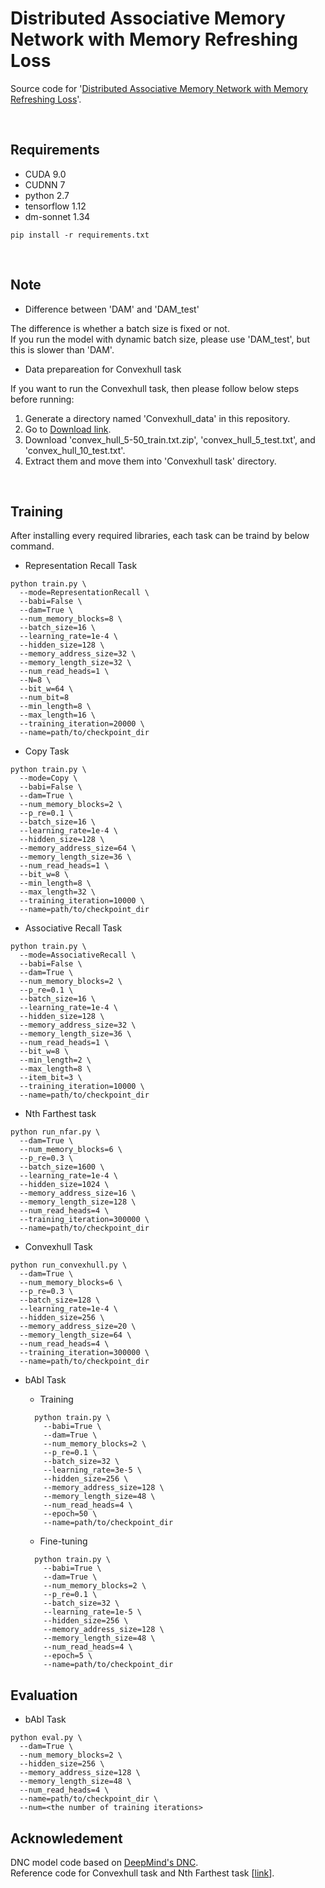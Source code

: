 Distributed Associative Memory Network with Memory Refreshing Loss
===

Source code for '[Distributed Associative Memory Network with Memory Refreshing Loss](https://arxiv.org/abs/2007.10637)'. <br>

<br>

Requirements
---
  * CUDA 9.0
  * CUDNN 7
  * python 2.7
  * tensorflow 1.12
  * dm-sonnet 1.34
  
```setup
pip install -r requirements.txt
```
  
<br>

Note
---

* Difference between 'DAM' and 'DAM_test'

The difference is whether a batch size is fixed or not. <br>
If you run the model with dynamic batch size, please use 'DAM_test', but this is slower than 'DAM'. <br>


* Data prepareation for Convexhull task

If you want to run the Convexhull task, then please follow below steps before running: <br>
1. Generate a directory named 'Convexhull_data' in this repository.
2. Go to [Download link](https://drive.google.com/drive/u/0/folders/0B2fg8yPGn2TCMzBtS0o4Q2RJaEU).
3. Download 'convex_hull_5-50_train.txt.zip', 'convex_hull_5_test.txt', and 'convex_hull_10_test.txt'.
4. Extract them and move them into 'Convexhull task' directory.



<br>


Training
---

After installing every required libraries, each task can be traind by below command. <br>


* Representation Recall Task
```shell
python train.py \
  --mode=RepresentationRecall \
  --babi=False \
  --dam=True \
  --num_memory_blocks=8 \
  --batch_size=16 \
  --learning_rate=1e-4 \
  --hidden_size=128 \
  --memory_address_size=32 \
  --memory_length_size=32 \
  --num_read_heads=1 \
  --N=8 \
  --bit_w=64 \
  --num_bit=8
  --min_length=8 \
  --max_length=16 \
  --training_iteration=20000 \
  --name=path/to/checkpoint_dir
```


* Copy Task
```shell
python train.py \
  --mode=Copy \
  --babi=False \
  --dam=True \
  --num_memory_blocks=2 \
  --p_re=0.1 \
  --batch_size=16 \
  --learning_rate=1e-4 \
  --hidden_size=128 \
  --memory_address_size=64 \
  --memory_length_size=36 \
  --num_read_heads=1 \
  --bit_w=8 \
  --min_length=8 \
  --max_length=32 \
  --training_iteration=10000 \
  --name=path/to/checkpoint_dir
```


* Associative Recall Task
```shell
python train.py \
  --mode=AssociativeRecall \
  --babi=False \
  --dam=True \
  --num_memory_blocks=2 \
  --p_re=0.1 \
  --batch_size=16 \
  --learning_rate=1e-4 \
  --hidden_size=128 \
  --memory_address_size=32 \
  --memory_length_size=36 \
  --num_read_heads=1 \
  --bit_w=8 \
  --min_length=2 \
  --max_length=8 \
  --item_bit=3 \
  --training_iteration=10000 \
  --name=path/to/checkpoint_dir
```


* Nth Farthest task
```shell
python run_nfar.py \
  --dam=True \
  --num_memory_blocks=6 \
  --p_re=0.3 \
  --batch_size=1600 \
  --learning_rate=1e-4 \
  --hidden_size=1024 \
  --memory_address_size=16 \
  --memory_length_size=128 \
  --num_read_heads=4 \
  --training_iteration=300000 \
  --name=path/to/checkpoint_dir
```


* Convexhull Task
```shell
python run_convexhull.py \
  --dam=True \
  --num_memory_blocks=6 \
  --p_re=0.3 \
  --batch_size=128 \
  --learning_rate=1e-4 \
  --hidden_size=256 \
  --memory_address_size=20 \
  --memory_length_size=64 \
  --num_read_heads=4 \
  --training_iteration=300000 \
  --name=path/to/checkpoint_dir
```





* bAbI Task
  * Training
  ```shell
    python train.py \
      --babi=True \
      --dam=True \
      --num_memory_blocks=2 \
      --p_re=0.1 \
      --batch_size=32 \
      --learning_rate=3e-5 \
      --hidden_size=256 \
      --memory_address_size=128 \
      --memory_length_size=48 \
      --num_read_heads=4 \
      --epoch=50 \
      --name=path/to/checkpoint_dir
  ```
  
  * Fine-tuning
  ```shell
    python train.py \
      --babi=True \
      --dam=True \
      --num_memory_blocks=2 \
      --p_re=0.1 \
      --batch_size=32 \
      --learning_rate=1e-5 \
      --hidden_size=256 \
      --memory_address_size=128 \
      --memory_length_size=48 \
      --num_read_heads=4 \
      --epoch=5 \
      --name=path/to/checkpoint_dir
  ```

Evaluation
---

* bAbI Task

```shell
python eval.py \
  --dam=True \
  --num_memory_blocks=2 \
  --hidden_size=256 \
  --memory_address_size=128 \
  --memory_length_size=48 \
  --num_read_heads=4 \
  --name=path/to/checkpoint_dir \
  --num=<the number of training iterations>
```



Acknowledement
---
DNC model code based on [DeepMind's DNC](https://github.com/deepmind/dnc). <br>
Reference code for Convexhull task and Nth Farthest task [[link](https://github.com/thaihungle/SAM)].
